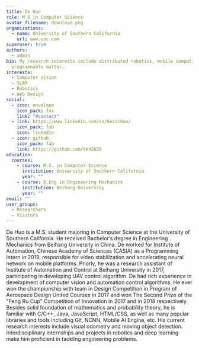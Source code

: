 ```yaml
---
title: De Huo
role: M.S in Computer Science
avatar_filename: download.png
organizations:
  - name: University of Southern California
    url: www.usc.com
superuser: true
authors:
  - admin
bio: My research interests include distributed robotics, mobile computing and
  programmable matter.
interests:
  - Computer Vision
  - SLAM
  - Robotics
  - Web Design
social:
  - icon: envelope
    icon_pack: fas
    link: "#contact"
  - link: https://www.linkedin.com/in/derichuo/
    icon_pack: fab
    icon: linkedin
  - icon: github
    icon_pack: fab
    link: https://github.com/tk42635
education:
  courses:
    - course: M.S. in Computer Science
      institution: University of Southern California
      year: ""
    - course: B.Eng in Engineering Mechanics
      institution: Beihang University
      year: ""
email: ""
user_groups:
  - Researchers
  - Visitors
---
```

De Huo is a M.S. student majoring in Computer Science at the University of Southern California. He received Bachelor’s degree in Engineering Mechanics from Beihang University in China. De worked for Institute of Automation, Chinese Academy of Sciences (CASIA) as a Programming Intern in 2019, responsible for video stabilization and accelerating neural network on mobile platforms. Priorly, he was a research assistant of Institute of Automation and Control at Beihang University in 2017, participating in developing UAV control algorithm. De had rich experience in development of computer vision and automation control algorithms. He ever won the championship with team in Design Competition in Program of Aerospace Design United Courses in 2017 and won The Second Prize of the "Feng Ru Cup" Competition of Innovation in 2017 and in 2018 respectively. Besides solid foundation of mathematics and probability theory, he is familiar with C/C++, Java, JavaScript, HTML/CSS, as well as many popular libraries and tools including Git, NCNN, Mobile AI Engine, etc. His current research interests include visual odometry and moving object detection. Interdisciplinary internships and projects in robotics and deep learning make him proficient in tackling engineering problems.